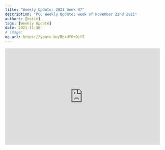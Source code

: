 ```yaml
---
title: "Weekly Update: 2021 Week 47"
description: "PCC Weekly Update: week of November 22nd 2021"
authors: [katie]
tags: [Weekly Update]
date: 2021-11-30
# image:
og_url: https://youtu.be/RbzUY0r0jfI
---
```


<iframe width="100%" height="315" src="https://www.youtube.com/embed/RbzUY0r0jfI" title="YouTube video player" frameborder="0" allow="accelerometer; autoplay; clipboard-write; encrypted-media; gyroscope; picture-in-picture" allowfullscreen></iframe>

<!--truncate-->
